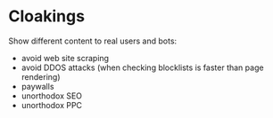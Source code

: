 Cloakings
=========

Show different content to real users and bots:
- avoid web site scraping
- avoid DDOS attacks (when checking blocklists is faster than page rendering)
- paywalls
- unorthodox SEO
- unorthodox PPC
